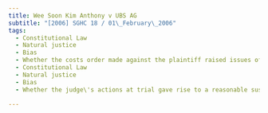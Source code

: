 ```yaml
---
title: Wee Soon Kim Anthony v UBS AG 
subtitle: "[2006] SGHC 18 / 01\_February\_2006"
tags:
  - Constitutional Law
  - Natural justice
  - Bias
  - Whether the costs order made against the plaintiff raised issues of the judge\'s fairness and impartiality
  - Constitutional Law
  - Natural justice
  - Bias
  - Whether the judge\'s actions at trial gave rise to a reasonable suspicion of personal animosity to the extent that there was a real danger of apparent bias

---
```


